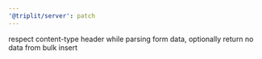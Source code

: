 ```yaml
---
'@triplit/server': patch
---
```


respect content-type header while parsing form data, optionally return no data from bulk insert
